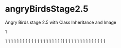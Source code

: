 # angryBirdsStage2.5
Angry Birds stage 2.5 with Class Inheritance and Image








1

1
1
1
1
1
1
1
1
1
1
1
1
1
1
1
1
1
1
1
11
1
1
1
1
1
1
1
1
1
1
1
1
1
1